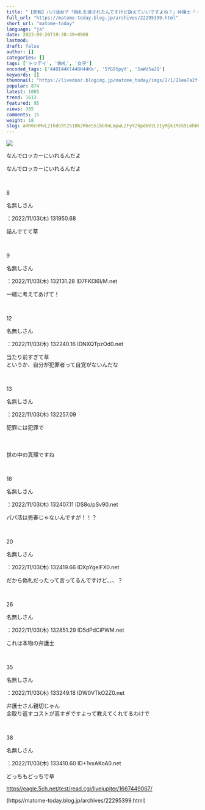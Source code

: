 ```yaml
---
title: "【悲報】パパ活女子「偽札を渡されたんですけど訴えていいですよね？」弁護士「・・・」 "
full_url: "https://matome-today.blog.jp/archives/22295399.html"
short_url: "matome-today"
language: "ja"
date: 2023-09-26T19:30:49+0900
lastmod: 
draft: false
author: []
categories: []
tags: ['トゥデイ', '偽札', '女子']
encoded_tags: ['44OI44Kl44OH44Kk', '5YG95pyt', '5aWz5a2Q']
keywords: []
thumbnail: "https://livedoor.blogimg.jp/matome_today/imgs/2/1/21ea7a2f-s.jpg"
popular: 874
latest: 1005
trend: 1613
featured: 95
views: 385
comments: 15
weight: 18
slug: aHR0cHMvL21hdG9tZS10b2RheS5ibG9nLmpwL2FyY2hpdmVzLzIyMjk1Mzk5Lmh0bWw=
---
```


![](https://livedoor.blogimg.jp/matome_today/imgs/2/1/21ea7a2f-s.jpg)

<div><p>なんでロッカーにいれるんだよ</p><p>なんでロッカーにいれるんだよ</p> <p></p><br> <p>8 <p>名無しさん</p>：2022/11/03(木) 131950.68 </p><p><p> 詰んでてて草 </p></p><br><p>9 <p>名無しさん</p>：2022/11/03(木) 132131.28 ID7FKI36I/M.net<br></p><p> 一緒に考えてあげて！ </p><br><p>12 <p>名無しさん</p>：2022/11/03(木) 132240.16 IDNXQTpzOd0.net<br></p><p><p> 当たり前すぎて草 <br> というか、自分が犯罪者って自覚がないんだな </p></p><br><p>13 <p>名無しさん</p>：2022/11/03(木) 132257.09 </p><p> 犯罪には犯罪で <br> <br> <br> <br> 世の中の真理ですね </p><br><p>18 <p>名無しさん</p>：2022/11/03(木) 132407.11 IDS8o/pSv90.net<br></p><p><p> パパ活は売春じゃないんですが！！？ </p></p><br><p>20 <p>名無しさん</p>：2022/11/03(木) 132419.66 IDXpYgelFX0.net<br></p><p><p> だから偽札だったって言ってるんですけど、、、？ </p></p><br><p>26 <p>名無しさん</p>：2022/11/03(木) 132851.29 ID5dPdCiPWM.net<br></p><p><p> これは本物の弁護士 </p></p><br><p>35 <p>名無しさん</p>：2022/11/03(木) 133249.18 IDW0VTkO2Z0.net<br></p><p> 弁護士さん親切じゃん <br> 金取り返すコストが高すぎですよって教えてくれてるわけで </p><br><p>38 <p>名無しさん</p>：2022/11/03(木) 133410.60 ID+1vxAKoA0.net<br></p><p><p> どっちもどっちで草 </p></p><a href='https//eagle.5ch.net/test/read.cgi/livejupiter/1667449067/' target='_blank' title=''>https//eagle.5ch.net/test/read.cgi/livejupiter/1667449067/</a><br> <p></p> </div>

(https//matome-today.blog.jp/archives/22295399.html)
